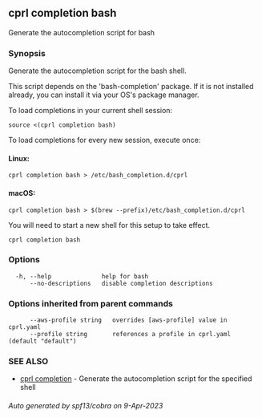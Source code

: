## cprl completion bash

Generate the autocompletion script for bash

### Synopsis

Generate the autocompletion script for the bash shell.

This script depends on the 'bash-completion' package.
If it is not installed already, you can install it via your OS's package manager.

To load completions in your current shell session:

	source <(cprl completion bash)

To load completions for every new session, execute once:

#### Linux:

	cprl completion bash > /etc/bash_completion.d/cprl

#### macOS:

	cprl completion bash > $(brew --prefix)/etc/bash_completion.d/cprl

You will need to start a new shell for this setup to take effect.


```
cprl completion bash
```

### Options

```
  -h, --help              help for bash
      --no-descriptions   disable completion descriptions
```

### Options inherited from parent commands

```
      --aws-profile string   overrides [aws-profile] value in cprl.yaml
      --profile string       references a profile in cprl.yaml (default "default")
```

### SEE ALSO

* [cprl completion](cprl_completion.md)	 - Generate the autocompletion script for the specified shell

###### Auto generated by spf13/cobra on 9-Apr-2023
